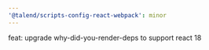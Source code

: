 ```yaml
---
'@talend/scripts-config-react-webpack': minor
---
```


feat: upgrade why-did-you-render-deps to support react 18
